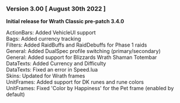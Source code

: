 ### Version 3.00 [ August 30th 2022 ]

**Initial release for Wrath Classic pre-patch 3.4.0**  

ActionBars: Added VehicleUI support  
Bags: Added currency tracking  
Filters: Added RaidBuffs and RaidDebuffs for Phase 1 raids  
General: Added DualSpec profile switching (primary/secondary)  
General: Added support for Blizzards Wrath Shaman Totembar  
DataTexts: Added Currency and Difficulty  
DataTexts: Fixed an error in Speed.lua  
Skins: Updated for Wrath frames  
UnitFrames: Added support for DK runes and rune colors  
UnitFrames: Fixed 'Color by Happiness' for the Pet frame (enabled by default)  